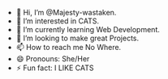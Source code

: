 - 👋 Hi, I’m @Majesty-wastaken.
- 👀 I’m interested in CATS.
- 🌱 I’m currently learning Web Development.
- 💞️ I’m looking to make great Projects.
- 📫 How to reach me No Where.
- 😄 Pronouns: She/Her
- ⚡ Fun fact: I LIKE CATS

<!---
Majesty-wastaken/Majesty-wastaken is a ✨ special ✨ repository because its `README.md` (this file) appears on your GitHub profile.
You can click the Preview link to take a look at your changes.
--->
